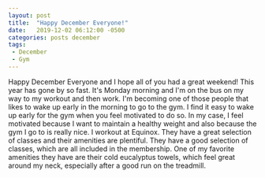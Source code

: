 ```yaml
---
layout: post
title:  "Happy December Everyone!"
date:   2019-12-02 06:12:00 -0500
categories: posts december
tags:
 - December
 - Gym
---
```

Happy December Everyone and I hope all of you had a great weekend!
This year has gone by so fast. It's Monday morning and I'm on the
bus on my way to my workout and then work. I'm becoming one of
those people that likes to wake up early in the morning to go to
the gym. I find it easy to wake up early for the gym when you feel
motivated to do so. In my case, I feel motivated because I want to
maintain a healthy weight and also because the gym I go to is really
nice. I workout at Equinox. They have a great selection of classes and
their amenities are plentiful. They have a good selection of classes,
which are all included in the membership. One of my favorite amenities
they have are their cold eucalyptus towels, which feel great around my
neck, especially after a good run on the treadmill.
